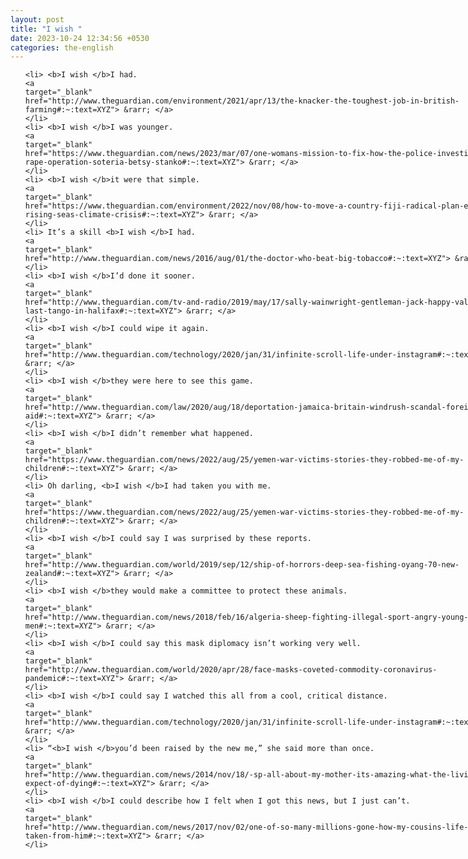 ```yaml
---
layout: post
title: "I wish "
date: 2023-10-24 12:34:56 +0530
categories: the-english
---
```

<style>
@media only screen and (min-width: 768px) {
    ol {
        width: 768px;
        margin: 0 auto;
    }
  }
ol li {
    font-size: 18px;
    line-height: 1.5;
    padding-bottom: 8px;
}
</style>
<ol>

    <li> <b>I wish </b>I had.
    <a 
    target="_blank" 
    href="http://www.theguardian.com/environment/2021/apr/13/the-knacker-the-toughest-job-in-british-farming#:~:text=XYZ"> &rarr; </a>
    </li>
    <li> <b>I wish </b>I was younger.
    <a 
    target="_blank" 
    href="https://www.theguardian.com/news/2023/mar/07/one-womans-mission-to-fix-how-the-police-investigate-rape-operation-soteria-betsy-stanko#:~:text=XYZ"> &rarr; </a>
    </li>
    <li> <b>I wish </b>it were that simple.
    <a 
    target="_blank" 
    href="https://www.theguardian.com/environment/2022/nov/08/how-to-move-a-country-fiji-radical-plan-escape-rising-seas-climate-crisis#:~:text=XYZ"> &rarr; </a>
    </li>
    <li> It’s a skill <b>I wish </b>I had.
    <a 
    target="_blank" 
    href="http://www.theguardian.com/news/2016/aug/01/the-doctor-who-beat-big-tobacco#:~:text=XYZ"> &rarr; </a>
    </li>
    <li> <b>I wish </b>I’d done it sooner.
    <a 
    target="_blank" 
    href="http://www.theguardian.com/tv-and-radio/2019/may/17/sally-wainwright-gentleman-jack-happy-valley-last-tango-in-halifax#:~:text=XYZ"> &rarr; </a>
    </li>
    <li> <b>I wish </b>I could wipe it again.
    <a 
    target="_blank" 
    href="http://www.theguardian.com/technology/2020/jan/31/infinite-scroll-life-under-instagram#:~:text=XYZ"> &rarr; </a>
    </li>
    <li> <b>I wish </b>they were here to see this game.
    <a 
    target="_blank" 
    href="http://www.theguardian.com/law/2020/aug/18/deportation-jamaica-britain-windrush-scandal-foreign-aid#:~:text=XYZ"> &rarr; </a>
    </li>
    <li> <b>I wish </b>I didn’t remember what happened.
    <a 
    target="_blank" 
    href="https://www.theguardian.com/news/2022/aug/25/yemen-war-victims-stories-they-robbed-me-of-my-children#:~:text=XYZ"> &rarr; </a>
    </li>
    <li> Oh darling, <b>I wish </b>I had taken you with me.
    <a 
    target="_blank" 
    href="https://www.theguardian.com/news/2022/aug/25/yemen-war-victims-stories-they-robbed-me-of-my-children#:~:text=XYZ"> &rarr; </a>
    </li>
    <li> <b>I wish </b>I could say I was surprised by these reports.
    <a 
    target="_blank" 
    href="http://www.theguardian.com/world/2019/sep/12/ship-of-horrors-deep-sea-fishing-oyang-70-new-zealand#:~:text=XYZ"> &rarr; </a>
    </li>
    <li> <b>I wish </b>they would make a committee to protect these animals.
    <a 
    target="_blank" 
    href="http://www.theguardian.com/news/2018/feb/16/algeria-sheep-fighting-illegal-sport-angry-young-men#:~:text=XYZ"> &rarr; </a>
    </li>
    <li> <b>I wish </b>I could say this mask diplomacy isn’t working very well.
    <a 
    target="_blank" 
    href="http://www.theguardian.com/world/2020/apr/28/face-masks-coveted-commodity-coronavirus-pandemic#:~:text=XYZ"> &rarr; </a>
    </li>
    <li> <b>I wish </b>I could say I watched this all from a cool, critical distance.
    <a 
    target="_blank" 
    href="http://www.theguardian.com/technology/2020/jan/31/infinite-scroll-life-under-instagram#:~:text=XYZ"> &rarr; </a>
    </li>
    <li> “<b>I wish </b>you’d been raised by the new me,” she said more than once.
    <a 
    target="_blank" 
    href="http://www.theguardian.com/news/2014/nov/18/-sp-all-about-my-mother-its-amazing-what-the-living-expect-of-dying#:~:text=XYZ"> &rarr; </a>
    </li>
    <li> <b>I wish </b>I could describe how I felt when I got this news, but I just can’t.
    <a 
    target="_blank" 
    href="http://www.theguardian.com/news/2017/nov/02/one-of-so-many-millions-gone-how-my-cousins-life-was-taken-from-him#:~:text=XYZ"> &rarr; </a>
    </li>